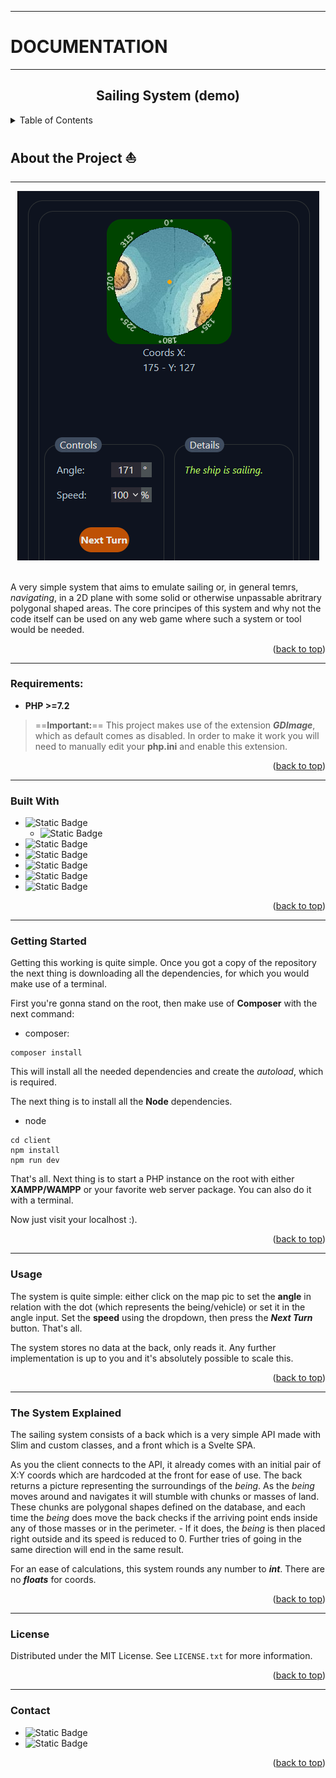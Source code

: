 <a id="readme-top"></a>

---
<h1>DOCUMENTATION</h1>

---

<h2 align="center">Sailing System (demo)</h2>

<details>
    <summary>Table of Contents</summary>
    <ol>
        <li><a href="#about-the-project">About The Project</a></li>
        <ul><a href="#requirements">Requirements</a></ul>
        <ul>            
            <a href="#built-with">Built With</a>
        </ul>
        <li><a href="#getting-started">Getting Started</a></li>
        <li><a href="#usage">Usage</a></li>
        <li><a href="#the-system-explained">The System Explained</a></li>
        <li><a href="#license">License</a></li>
        <li><a href="#contact">Contact</a></li>
    </ol>
</details>

<!-- ABOUT THE PROJECT -->
## About the Project :boat:
---
<div align="center">
    <img src="./doc/images/map_example.png">
</div><br>

A very simple system that aims to emulate sailing or, in general temrs, *navigating*, in a 2D plane with some solid or otherwise unpassable abritrary polygonal shaped areas.
The core principes of this system and why not the code itself can be used on any web game where such a system or tool would be needed.

<p align="right">(<a href="#readme-top">back to top</a>)</p>

---

### Requirements:

* **PHP >=7.2**

>==**Important:**==
>This project makes use of the extension ***GDImage***, which as default comes as disabled. In order to make it work you will need to manually edit your **php.ini** and enable this extension.

<p align="right">(<a href="#readme-top">back to top</a>)</p>

---

### Built With

* ![Static Badge](https://img.shields.io/badge/PHP%207.20-black?style=for-the-badge&logo=PHP&logoColor=blue)
    * ![Static Badge](https://img.shields.io/badge/Slim-black?style=for-the-badge&logo=PHP)
* ![Static Badge](https://img.shields.io/badge/Svelte-black?style=for-the-badge&logo=Svelte&logoColor=%23FF3E00)
* ![Static Badge](https://img.shields.io/badge/Tailwind%20CSS-black?style=for-the-badge&logo=tailwindcss&logoColor=%2306B6D4)
* ![Static Badge](https://img.shields.io/badge/SQLite-black?style=for-the-badge&logo=sqlite&logoColor=%23003B57)
* ![Static Badge](https://img.shields.io/badge/Composer-black?style=for-the-badge&logo=composer&logoColor=%23885630)
* ![Static Badge](https://img.shields.io/badge/npm-black?style=for-the-badge&logo=npm&logoColor=%23CB3837)


<p align="right">(<a href="#readme-top">back to top</a>)</p>

---

### Getting Started

Getting this working is quite simple. Once you got a copy of the repository the next thing is downloading all the dependencies, for which you would make use of a terminal.

First you're gonna stand on the root, then make use of **Composer** with the next command:
* composer:
```
composer install
```

This will install all the needed dependencies and create the *autoload*, which is required.

The next thing is to install all the **Node** dependencies.
* node
```
cd client
npm install
npm run dev
```

That's all.
Next thing is to start a PHP instance on the root with either **XAMPP/WAMPP** or your favorite web server package. You can also do it with a terminal.

Now just visit your localhost :).

<p align="right">(<a href="#readme-top">back to top</a>)</p>

---

### Usage

The system is quite simple: either click on the map pic to set the **angle** in relation with the dot (which represents the being/vehicle) or set it in the angle input. Set the **speed** using the dropdown, then press the ***Next Turn*** button. That's all.

The system stores no data at the back, only reads it. Any further implementation is up to you and it's absolutely possible to scale this.

<p align="right">(<a href="#readme-top">back to top</a>)</p>

---

### The System Explained

The sailing system consists of a back which is a very simple API made with Slim and custom classes, and a front which is a Svelte SPA.

As you the client connects to the API, it already comes with an initial pair of X:Y coords which are hardcoded at the front for ease of use. The back returns a picture representing the surroundings of the *being*.
As the *being* moves around and navigates it will stumble with chunks or masses of land. These chunks are polygonal shapes defined on the database, and each time the *being* does move the back checks if the arriving point ends inside any of those masses or in the perimeter. - If it does, the *being* is then placed right outside and its speed is reduced to 0. Further tries of going in the same direction will end in the same result.

For an ease of calculations, this system rounds any number to ***int***. There are no ***floats*** for coords.

<p align="right">(<a href="#readme-top">back to top</a>)</p>

---

### License

Distributed under the MIT License. See `LICENSE.txt` for more information.

<p align="right">(<a href="#readme-top">back to top</a>)</p>

---

### Contact

* ![Static Badge](https://img.shields.io/badge/Discord%3A-CoderLotl-gray?style=for-the-badge&logo=discord&logoColor=%235865F2&labelColor=black)
* ![Static Badge](https://img.shields.io/badge/Gmail%3A-j.e.delmar.87%40gmail.com-gray?style=for-the-badge&logo=gmail&logoColor=%23EA4335&labelColor=black)

<p align="right">(<a href="#readme-top">back to top</a>)</p>
